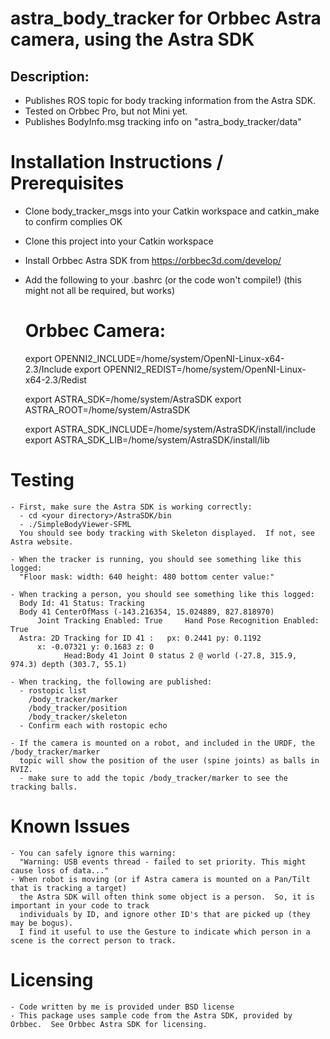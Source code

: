 # astra_body_tracker for Orbbec Astra camera, using the Astra SDK

## Description:
   - Publishes ROS topic for body tracking information from the Astra SDK.  
   - Tested on Orbbec Pro, but not Mini yet.
   - Publishes BodyInfo.msg tracking info on "astra_body_tracker/data"

#  Installation Instructions / Prerequisites
   - Clone body_tracker_msgs into your Catkin workspace and catkin_make to confirm complies OK
   - Clone this project into your Catkin workspace
   - Install Orbbec Astra SDK from https://orbbec3d.com/develop/
   - Add the following to your .bashrc (or the code won't compile!)
     (this might not all be required, but works)

      # Orbbec Camera:
      export OPENNI2_INCLUDE=/home/system/OpenNI-Linux-x64-2.3/Include
      export OPENNI2_REDIST=/home/system/OpenNI-Linux-x64-2.3/Redist

      export ASTRA_SDK=/home/system/AstraSDK
      export ASTRA_ROOT=/home/system/AstraSDK

      export ASTRA_SDK_INCLUDE=/home/system/AstraSDK/install/include
      export ASTRA_SDK_LIB=/home/system/AstraSDK/install/lib

# Testing

    - First, make sure the Astra SDK is working correctly:
      - cd <your directory>/AstraSDK/bin
      - ./SimpleBodyViewer-SFML
      You should see body tracking with Skeleton displayed.  If not, see Astra website.

    - When the tracker is running, you should see something like this logged: 
      "Floor mask: width: 640 height: 480 bottom center value:"

    - When tracking a person, you should see something like this logged:
      Body Id: 41 Status: Tracking
      Body 41 CenterOfMass (-143.216354, 15.024889, 827.818970)
          Joint Tracking Enabled: True     Hand Pose Recognition Enabled: True
      Astra: 2D Tracking for ID 41 :   px: 0.2441 py: 0.1192
          x: -0.07321 y: 0.1683 z: 0
                Head:Body 41 Joint 0 status 2 @ world (-27.8, 315.9, 974.3) depth (303.7, 55.1)

    - When tracking, the following are published:
      - rostopic list
        /body_tracker/marker
        /body_tracker/position
        /body_tracker/skeleton
      - Confirm each with rostopic echo

    - If the camera is mounted on a robot, and included in the URDF, the /body_tracker/marker
      topic will show the position of the user (spine joints) as balls in RVIZ.
      - make sure to add the topic /body_tracker/marker to see the tracking balls.

# Known Issues
    - You can safely ignore this warning: 
      "Warning: USB events thread - failed to set priority. This might cause loss of data..."      
    - When robot is moving (or if Astra camera is mounted on a Pan/Tilt that is tracking a target)
      the Astra SDK will often think some object is a person.  So, it is important in your code to track
      individuals by ID, and ignore other ID's that are picked up (they may be bogus).
      I find it useful to use the Gesture to indicate which person in a scene is the correct person to track.
      
# Licensing
    - Code written by me is provided under BSD license
    - This package uses sample code from the Astra SDK, provided by Orbbec.  See Orbbec Astra SDK for licensing.




